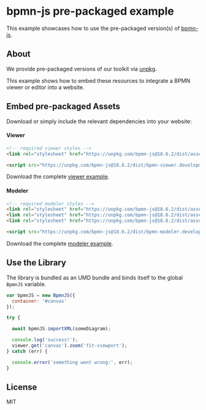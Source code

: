 # bpmn-js pre-packaged example

This example showcases how to use the pre-packaged version(s) of [bpmn-js](https://github.com/bpmn-io/bpmn-js).


## About

We provide pre-packaged versions of our toolkit via [unpkg](https://unpkg.com/bpmn-js/dist/).

This example shows how to embed these resources to integrate a BPMN viewer or editor
into a website.


## Embed pre-packaged Assets

Download or simply include the relevant dependencies into your website:

#### Viewer

```html
<!-- required viewer styles -->
<link rel="stylesheet" href="https://unpkg.com/bpmn-js@18.6.2/dist/assets/bpmn-js.css" />

<script src="https://unpkg.com/bpmn-js@18.6.2/dist/bpmn-viewer.development.js"></script>
```

Download the complete [viewer example](https://cdn.statically.io/gh/bpmn-io/bpmn-js-examples/main/starter/viewer.html).

#### Modeler

```html
<!-- required modeler styles -->
<link rel="stylesheet" href="https://unpkg.com/bpmn-js@18.6.2/dist/assets/diagram-js.css" />
<link rel="stylesheet" href="https://unpkg.com/bpmn-js@18.6.2/dist/assets/bpmn-js.css" />
<link rel="stylesheet" href="https://unpkg.com/bpmn-js@18.6.2/dist/assets/bpmn-font/css/bpmn.css" />

<script src="https://unpkg.com/bpmn-js@18.6.2/dist/bpmn-modeler.development.js"></script>
```

Download the complete [modeler example](https://cdn.statically.io/gh/bpmn-io/bpmn-js-examples/main/starter/modeler.html).


## Use the Library

The library is bundled as an UMD bundle and binds itself to the global `BpmnJS`
variable.

```javascript
var bpmnJS = new BpmnJS({
  container: '#canvas'
});

try {

  await bpmnJS.importXML(someDiagram);

  console.log('success!');
  viewer.get('canvas').zoom('fit-viewport');
} catch (err) {

  console.error('something went wrong:', err);
}
```

## License

MIT
